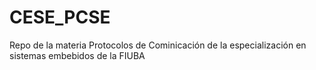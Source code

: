 # CESE_PCSE
Repo de la materia Protocolos de Cominicación de la especialización en sistemas embebidos de la FIUBA
